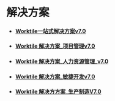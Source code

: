 # 解决方案

* #### [Worktile一站式解决方案v7.0](https://help-new.worktile.com/file-store/Solutions/A-one-stop-solution.pdf)

* #### [Worktile 解决方案_项目管理v7.0](https://help-new.worktile.com/file-store/Solutions/Project-management-solutions.pdf)

* #### [Worktile 解决方案_人力资源管理_v7.0](https://help-new.worktile.com/file-store/Solutions/Human-resource-management-solutions.pdf)

* #### [Worktile 解决方案_敏捷开发v7.0](https://help-new.worktile.com/file-store/Solutions/Agile-Development-Solutions.pdf)

* #### [Worktile 解决⽅方案_⽣产制造V7.0](https://help-new.worktile.com/file-store/Solutions/Manufacturing-solutions.pdf)
